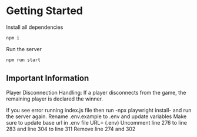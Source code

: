 # Getting Started

Install all dependencies

```bash
npm i
```

Run the server

```bash
npm run start
```


## Important Information

Player Disconnection Handling: If a player disconnects from the game, the remaining player is declared the winner.

If you see error running index.js file then run -npx playwright install- and run the server again.
Rename .env.example to .env and update variables
Make sure to update base url in .env file
URL=<base-url> (.env)
Uncomment line 276 to line 283 and line 304 to line 311
Remove line 274 and 302
